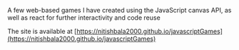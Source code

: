 A few web-based games I have created using the JavaScript canvas API, as well as react for further
interactivity and code reuse

The site is available at [https://nitishbala2000.github.io/javascriptGames](https://nitishbala2000.github.io/javascriptGames)
